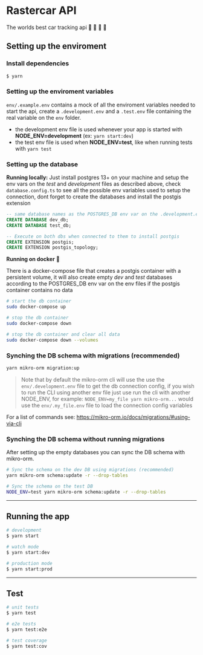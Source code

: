 # Rastercar API

The worlds best car tracking api :car: :blue_car: :taxi: :bus:

## Setting up the enviroment

### Install dependencies

```bash
$ yarn
```

### Setting up the enviroment variables

`env/.example.env` contains a mock of all the enviroment variables needed to start the api, create a `.development.env` and a `.test.env` file containing the real variable on the `env` folder.

- the development env file is used whenever your app is started with **NODE_ENV=development** (ex: `yarn start:dev`)
- the test env file is used when **NODE_ENV=test**, like when running tests with `yarn test`

### Setting up the database

**Running locally:**
Just install postgres 13+ on your machine and setup the env vars on the _test_ and _development_ files as described above, check `database.config.ts` to see all the possible env variables used to setup the connection, dont forget to create the databases and install the postgis extension

```sql
-- same database names as the POSTGRES_DB env var on the .development.env and .test.env files
CREATE DATABASE dev_db;
CREATE DATABASE test_db;

-- Execute on both dbs when connected to them to install postgis
CREATE EXTENSION postgis;
CREATE EXTENSION postgis_topology;
```

**Running on docker** :whale:

There is a docker-compose file that creates a postgis container with a persistent volume, it will also create empty _dev_ and _test_ databases according to the POSTGRES_DB env var on the env files if the postgis container contains no data

```bash
# start the db container
sudo docker-compose up

# stop the db container
sudo docker-compose down

# stop the db container and clear all data
sudo docker-compose down --volumes
```

### Synching the DB schema with migrations (recommended)

```bash
yarn mikro-orm migration:up
```

> Note that by default the mikro-orm cli will use the use the `env/.development.env` file to get the db connection config, if you wish to run the CLI using another env file just use run the cli with another NODE_ENV, for example: `NODE_ENV=my_file yarn mikro-orm...` would use the `env/.my_file.env` file to load the connection config variables

For a list of commands see: https://mikro-orm.io/docs/migrations/#using-via-cli

### Synching the DB schema without running migrations

After setting up the empty databases you can sync the DB schema with mikro-orm.

```bash
# Sync the schema on the dev DB using migrations (recommended)
yarn mikro-orm schema:update -r --drop-tables

# Sync the schema on the test DB
NODE_ENV=test yarn mikro-orm schema:update -r --drop-tables
```

---

## Running the app

```bash
# development
$ yarn start

# watch mode
$ yarn start:dev

# production mode
$ yarn start:prod
```

---

## Test

```bash
# unit tests
$ yarn test

# e2e tests
$ yarn test:e2e

# test coverage
$ yarn test:cov
```
